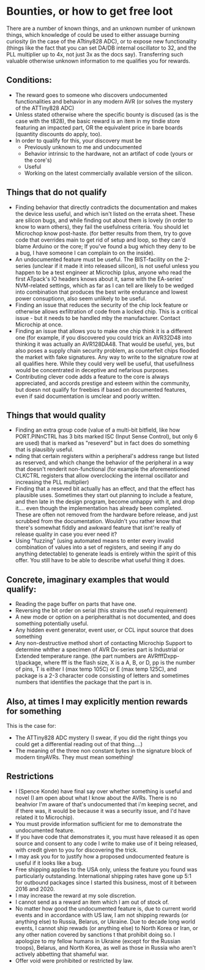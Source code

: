 # Bounties, or how to get free loot

There are a number of known things, and an unknown number of unknown things, which knowledge of could be used to either assuage burning curiosity (in the case of the ATtiny828 ADC), or to expose new functionality (things like the fact that you can set DA/DB internal oscillator to 32, and the PLL multiplier up to 4x, not just 3x as the docs say). Transferring such valuable otherwise unknown information to me qualifies you for rewards.

## Conditions:
* The reward goes to someone who discovers undocumented functionalities and behavior in any modern AVR (or solves the mystery of the ATTiny828 ADC)
* Unless stated otherwise where the specific bounty is discused (as is the case with the t828), the basic reward is an item in my tindie store featuring an impacted part, OR the equivalent price in bare boards (quantity discounts do apply, too). 
* In order to qualify for this, your discovery must be
  * Previously unknown to me and undocumented
  * Behavior intrinsic to the hardware, not an artifact of code (yours or the core's)
  * Useful
  * Working on the latest commercially available version of the silicon. 

## Things that do not qualify
* Finding behavior that directly contradicts the documentation and makes the device less useful, and which isn't listed on the errata sheet. These are silicon bugs, and while finding out about them is lovely (in order to know to warn others), they fail the usefulness criteria. You should let Microchop know post-haste. (for better results from them, try to gove code that overrides main to get rid of setup and loop, so they can'd blame Arduino or the core; If you've found a bug which they deny to be a bug, I have someone I can complain to on the inside).
* An undocumented feature must be useful. The BIST-facility on the 2-series (unclear if it made it into released silicon), is not useful unless you happen to be a test engineer at Microchip (plus, anyone who read the first ATpack's IO headers knows about it, same with the EA-series' NVM-related settings, which as far as I can tell are likely to be wedged into combination that produces the best write endurance and lowest power consuptionn, also seem unlikely to be useful.
* Finding an issue that reduces the security of the chip lock feature or otherwise allows exfiltration of code from a locked chip. This is a critical issue - but it needs to be handled mby the manufacturer. Contact Microchip at once.
* Finding an issue that allows you to make one chip think it is a different one (for example, if you discovered you could trick an  AVR32D48 into thinking it was actually an AVR128DA48. That would be useful, yes, but also poses a supply chain security problem, as counterfeit chips flooded the market with fake signatures. Any way to write to the signature row at all qualifies here. While they could very well be useful, that usefullness would be concentrated in deceptive and nefarious purposes.
* Contributing clever code adds a feature to the core is always appreciated, and accords prestige and esteem within the community, but doesn not qualify for freebies if based on documented features, even if said documentation is umclear and poorly written. 

## Things that would quality
  * Finding an extra group code (value of a multi-bit bitfield, like how PORT.PINnCTRL has 3 bits marked ISC (Input Sense Control), but only 6 are used) that is marked as "reseverd" but in fact does do something that is plausibly useful. 
  * nding that certain registers within a peripheral's address range but listed as reserved, and which change the behavior of the peripheral in a way that doesn't renderit non-functional (for example the aforementioned CLKCTRL registers that allow overclocking the internal oscillator and increasing the PLL multiplier)
  * Finding that a reseved bit actually has an effect, and that the effect has plausible uses. Sometimes they start out planning to include a feature, and then late in the design program, become unhappy with it, and drop it.... even though the implementation has already been completed. These are often not removed from the hardware before release, and just scrubbed from the documentation. Wouldn't you rather know that there's somewhat fiddly and awkward feature that isnt're really of release quality in case you ever need it? 
  * Using "fuzzing" (using automated means to enter every invalid combination of values into a set of registers, and seeing if any do anything detectable) to generate leads is entirely within the spirit of this offer. You still have to be able to describe what useful thing it does. 

## Concrete, imaginary examples that would qualify:
* Reading the page buffer on parts that have one. 
* Reversing the bit order on serial (this strains the useful requirement)
* A new mode or option on a peripheralthat is not documented, and does something potentially useful.
* Any hidden event generator, event user, or CCL input source that does something 
* Any non-destructive method short of contacting Microchip Support to determine whther a specimen of AVR Dx-series part is Industrial or Extended temperature range. (the part numbers are AVRfffDxpp-t/package, where fff is the flash size, X is a A, B, or D, pp is the number of pins, T is either I (max temp 105C) or E (max temp 125C), and package is a 2-3 character code consisting of letters and sometimes numbers that identifies the package that the part is in. 

## Also, at times I may explicitly mention rewards for something
This is the case for:
* The ATTiny828 ADC mystery (I swear, if you did the right things you could get a differential reading out of that thing....)
* The meaning of the three non constant bytes in the signature block of modern tinyAVRs. They must mean something!

## Restrictions
* I (Spence Konde) have final say over whether something is useful and novel (I am open about what I know about the AVRs. There is no beahvior I'm aware of that's undocumented that i'm keeping secret, and if there was, it would be because it was a security issue, and I'd have related it to Microchip).
* You must provide information sufficient for me to demonstrate the undocumented feature. 
* If you have code that demonstrates it, you must have released it as open source and consent to any code I write to make use of it being released, with credit given to you for discovering the trick. 
* I may ask you for to justify how a proposed undocumented feature is useful if it looks like a bug.
* Free shipping applies to the USA only, unless the feature you found was particularly outstanding. International shipping rates have gone up 5:1 for outbound packages since I started this business, most of it between 2016 and 2020.
* I may increase the reward at my sole discretion. 
* I cannot send as a reward an item which I am out of stock of.
* No matter how good the undocumented feature is, due to current world events and in accordance with US law, I am not shipping rewards (or anything else) to Russia, Belarus, or Ukraine. Due to decade long world events, I cannot ship rewads (or anything else) to North Korea or Iran, or any other nation covered by sanctions t that prohibit doing so. I apologize to my fellow humans in Ukraine (except for the Russian troops), Belarus, and North Korea, as well as those in Russia who aren't actively abbetting that shameful war. 
* Offer void were prohibited or restricted by law.
